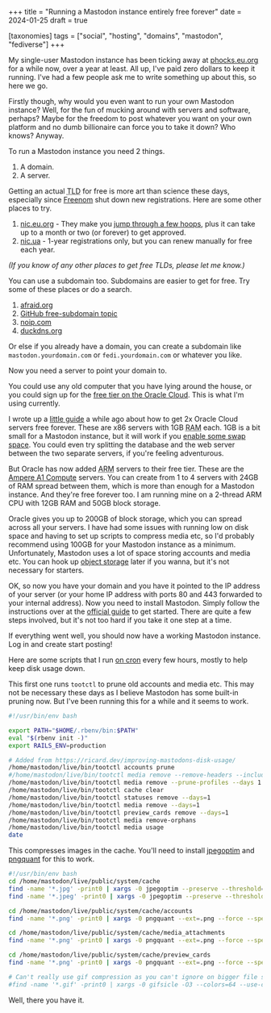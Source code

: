 +++
title = "Running a Mastodon instance entirely free forever"
date = 2024-01-25
draft = true

[taxonomies]
tags = ["social", "hosting", "domains", "mastodon", "fediverse"]
+++

My single-user Mastodon instance has been ticking away at [phocks.eu.org](https://phocks.eu.org) for a while now, over a year at least. All up, I've paid zero dollars to keep it running. I've had a few people ask me to write something up about this, so here we go.

Firstly though, why would you even want to run your own Mastodon instance? Well, for the fun of mucking around with servers and software, perhaps? Maybe for the freedom to post whatever you want on your own platform and no dumb billionaire can force you to take it down? Who knows? Anyway.

To run a Mastodon instance you need 2 things.

1. A domain.
2. A server.

Getting an actual <abbr title="Top-level domain">TLD</abbr> for free is more art than science these days, especially since [Freenom](https://www.freenom.com) shut down new registrations. Here are some other places to try.

1. [nic.eu.org](https://nic.eu.org) - They make you [jump through a few hoops](https://forum.infinityfree.com/t/how-to-get-a-free-eu-org-domain/88508), plus it can take up to a month or two (or forever) to get approved.
2. [nic.ua](https://nic.ua/en/domains/.pp.ua) - 1-year registrations only, but you can renew manually for free each year.

_(If you know of any other places to get free TLDs, please let me know.)_

You can use a subdomain too. Subdomains are easier to get for free. Try some of these places or do a search.

1. [afraid.org](https://freedns.afraid.org)
2. [GitHub free-subdomain topic](https://github.com/topics/free-subdomain)
3. [noip.com](https://www.noip.com)
4. [duckdns.org](https://www.duckdns.org)

Or else if you already have a domain, you can create a subdomain like `mastodon.yourdomain.com` or `fedi.yourdomain.com` or whatever you like.

Now you need a server to point your domain to.

You could use any old computer that you have lying around the house, or you could sign up for the [free tier on the Oracle Cloud](https://www.oracle.com/cloud/free/). This is what I'm using currently.

I wrote up a [little guide](https://phocks.github.io/how-to-get-2x-oracle-cloud-servers-free-forever.html) a while ago about how to get 2x Oracle Cloud servers free forever. These are x86 servers with 1GB <abbr title="Random Access Memory">RAM</abbr> each. 1GB is a bit small for a Mastodon instance, but it will work if you [enable some swap space](https://www.digitalocean.com/community/tutorials/how-to-add-swap-space-on-ubuntu-20-04). You could even try splitting the database and the web server between the two separate servers, if you're feeling adventurous.

But Oracle has now added <abbr title="Advanced RISC Machines">ARM</abbr> servers to their free tier. These are the [Ampere A1 Compute](https://www.oracle.com/cloud/compute/arm/) servers. You can create from 1 to 4 servers with 24GB of RAM spread between them, which is more than enough for a Mastodon instance. And they're free forever too. I am running mine on a 2-thread ARM CPU with 12GB RAM and 50GB block storage.

Oracle gives you up to 200GB of block storage, which you can spread across all your servers. I have had some issues with running low on disk space and having to set up scripts to compress media etc, so I'd probably recommend using 100GB for your Mastodon instance as a minimum. Unfortunately, Mastodon uses a lot of space storing accounts and media etc. You can hook up [object storage](https://docs.joinmastodon.org/admin/optional/object-storage/) later if you wanna, but it's not necessary for starters.

OK, so now you have your domain and you have it pointed to the IP address of your server (or your home IP address with ports 80 and 443 forwarded to your internal address). Now you need to install Mastodon. Simply follow the instructions over at the [official guide](https://docs.joinmastodon.org/admin/prerequisites/) to get started. There are quite a few steps involved, but it's not too hard if you take it one step at a time.

If everything went well, you should now have a working Mastodon instance. Log in and create start posting!

Here are some scripts that I run [on cron](https://askubuntu.com/questions/2368/how-do-i-set-up-a-cron-jobhttps://askubuntu.com/questions/2368/how-do-i-set-up-a-cron-job) every few hours, mostly to help keep disk usage down.

This first one runs `tootctl` to prune old accounts and media etc. This may not be necessary these days as I believe Mastodon has some built-in pruning now. But I've been running this for a while and it seems to work.

```bash
#!/usr/bin/env bash

export PATH="$HOME/.rbenv/bin:$PATH"
eval "$(rbenv init -)"
export RAILS_ENV=production

# Added from https://ricard.dev/improving-mastodons-disk-usage/
/home/mastodon/live/bin/tootctl accounts prune
#/home/mastodon/live/bin/tootctl media remove --remove-headers --include-follows --days 1
/home/mastodon/live/bin/tootctl media remove --prune-profiles --days 1
/home/mastodon/live/bin/tootctl cache clear
/home/mastodon/live/bin/tootctl statuses remove --days=1
/home/mastodon/live/bin/tootctl media remove --days=1
/home/mastodon/live/bin/tootctl preview_cards remove --days=1
/home/mastodon/live/bin/tootctl media remove-orphans
/home/mastodon/live/bin/tootctl media usage
date
```

This compresses images in the cache. You'll need to install [jpegoptim](https://lindevs.com/install-jpegoptim-on-ubuntu/) and [pngquant](https://pngquant.org) for this to work.

```bash
#!/usr/bin/env bash
cd /home/mastodon/live/public/system/cache
find -name '*.jpg' -print0 | xargs -0 jpegoptim --preserve --threshold=1 --max=45
find -name '*.jpeg' -print0 | xargs -0 jpegoptim --preserve --threshold=1 --max=45

cd /home/mastodon/live/public/system/cache/accounts
find -name '*.png' -print0 | xargs -0 pngquant --ext=.png --force --speed 10 --quality 45-50 --skip-if-larger

cd /home/mastodon/live/public/system/cache/media_attachments
find -name '*.png' -print0 | xargs -0 pngquant --ext=.png --force --speed 10 --quality 45-50 --skip-if-larger

cd /home/mastodon/live/public/system/cache/preview_cards
find -name '*.png' -print0 | xargs -0 pngquant --ext=.png --force --speed 10 --quality 45-50 --skip-if-larger

# Can't really use gif compression as you can't ignore on bigger file size etc
#find -name '*.gif' -print0 | xargs -0 gifsicle -O3 --colors=64 --use-col=web --lossy=100 --batch
```

Well, there you have it.
